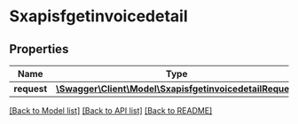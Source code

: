 # Sxapisfgetinvoicedetail

## Properties
Name | Type | Description | Notes
------------ | ------------- | ------------- | -------------
**request** | [**\Swagger\Client\Model\SxapisfgetinvoicedetailRequest**](SxapisfgetinvoicedetailRequest.md) |  | [optional] 

[[Back to Model list]](../README.md#documentation-for-models) [[Back to API list]](../README.md#documentation-for-api-endpoints) [[Back to README]](../README.md)



